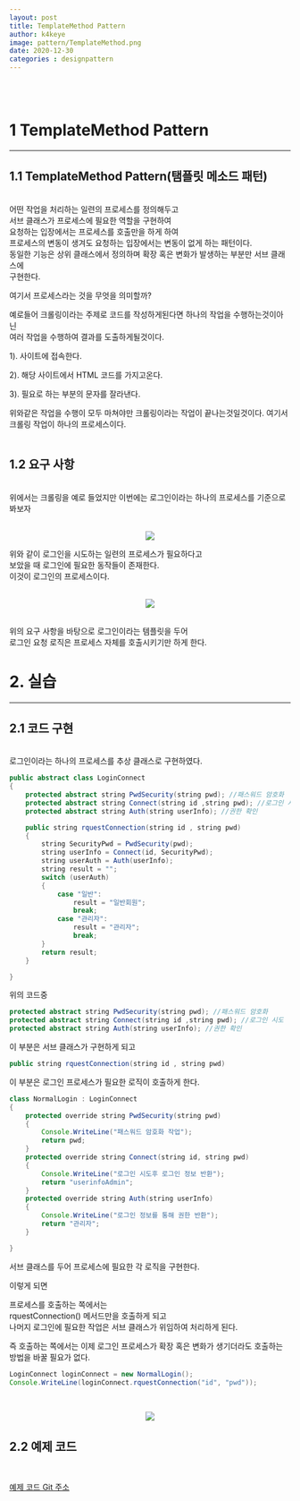 ```yaml
---
layout: post
title: TemplateMethod Pattern
author: k4keye
image: pattern/TemplateMethod.png
date: 2020-12-30
categories : designpattern
---
```

<br/>
<br/>

# 1 TemplateMethod Pattern
___
## **1.1 TemplateMethod Pattern(탬플릿 메소드 패턴)**
<br/>
어떤 작업을 처리하는 일련의 프로세스를 정의해두고<br/>
서브 클래스가 프로세스에 필요한 역할을 구현하여<br/>
요청하는 입장에서는 프로세스를 호출만을 하게 하여<br/>
프로세스의 변동이 생겨도 요청하는 입장에서는 변동이 없게 하는 패턴이다.<br/>
​
동일한 기능은 상위 클래스에서 정의하며 확장 혹은 변화가 발생하는 부분만 서브 클래스에 
<br/>구현한다.<br/>

여기서 프로세스라는 것을 무엇을 의미할까?<br/>

예로들어 크롤링이라는 주제로 코드를 작성하게된다면 하나의 작업을 수행하는것이아닌<br/>
 여러 작업을 수행하여 결과를 도출하게될것이다.<br/>

1). 사이트에 접속한다. 

2). 해당 사이트에서 HTML 코드를 가지고온다.

3). 필요로 하는 부분의 문자를 잘라낸다.<br/>

위와같은 작업을 수행이 모두 마쳐야만 크롤링이라는 작업이 끝나는것일것이다. 여기서 크롤링 작업이 하나의 프로세스이다.<br/><br/>

## **1.2 요구 사항**
<br/>
위에서는 크롤링을 예로 들었지만 이번에는 로그인이라는 하나의 프로세스를 기준으로 봐보자
<br/><br/>

<p align="center">
  <img src="https://img1.daumcdn.net/thumb/R1280x0/?scode=mtistory2&fname=https%3A%2F%2Fblog.kakaocdn.net%2Fdn%2FlXmu2%2FbtqPgGS2gjA%2FkakLwnxGDPvdTNqVl41Lk1%2Fimg.png" >
</p> 

위와 같이 로그인을 시도하는 일련의 프로세스가 필요하다고 <br/>
보았을 때 로그인에 필요한 동작들이 존재한다.<br/>
이것이 로그인의 프로세스이다.<br/><br/>

<p align="center">
  <img src="https://img1.daumcdn.net/thumb/R1280x0/?scode=mtistory2&fname=https%3A%2F%2Fblog.kakaocdn.net%2Fdn%2FbCQ2Ri%2FbtqPaWbHzON%2FFAQLYXXVkA82mMC6LKCQH0%2Fimg.png" >
</p> 
<br/>
위의 요구 사항을 바탕으로 로그인이라는 템플릿을 두어 <br/>
로그인 요청 로직은 프로세스 자체를 호출시키기만 하게 한다.


# 2. 실습
___

## **2.1 코드 구현**
<br/>
로그인이라는 하나의 프로세스를 추상 클래스로 구현하였다.<br/>

``` java
public abstract class LoginConnect
{
	protected abstract string PwdSecurity(string pwd); //패스워드 암호화
	protected abstract string Connect(string id ,string pwd); //로그인 시도
	protected abstract string Auth(string userInfo); //권한 확인

	public string rquestConnection(string id , string pwd)
	{
		string SecurityPwd = PwdSecurity(pwd);
		string userInfo = Connect(id, SecurityPwd);
		string userAuth = Auth(userInfo);
		string result = "";
		switch (userAuth)
		{
			case "일반":
				result = "일반회원";
				break;
			case "관리자":
				result = "관리자";
				break;
		}
		return result;
	}

}
```

위의 코드중<br/>
```java
protected abstract string PwdSecurity(string pwd); //패스워드 암호화
protected abstract string Connect(string id ,string pwd); //로그인 시도
protected abstract string Auth(string userInfo); //권한 확인
```
이 부분은 서브 클래스가 구현하게 되고<br/>

```java
public string rquestConnection(string id , string pwd)
```
이 부분은 로그인 프로세스가 필요한 로직이 호출하게 한다.<br/>

```java
class NormalLogin : LoginConnect
{
	protected override string PwdSecurity(string pwd)
	{
		Console.WriteLine("패스워드 암호화 작업");
		return pwd;
	}
	protected override string Connect(string id, string pwd)
	{
		Console.WriteLine("로그인 시도후 로그인 정보 반환");
		return "userinfoAdmin";
	}
	protected override string Auth(string userInfo)
	{
		Console.WriteLine("로그인 정보를 통해 권한 반환");
		return "관리자";
	}

}
```
서브 클래스를 두어 프로세스에 필요한 각 로직을 구현한다.<br/>

이렇게 되면<br/>

프로세스를 호출하는 쪽에서는<br/>
rquestConnection() 메서드만을 호출하게 되고<br/>
나머지 로그인에 필요한 작업은 서브 클래스가 위임하여 처리하게 된다.<br/>

즉 호출하는 쪽에서는 이제 로그인 프로세스가 확장 혹은 변화가 생기더라도 호출하는 방법을 바꿀 필요가 없다.<br/>

```java
LoginConnect loginConnect = new NormalLogin();
Console.WriteLine(loginConnect.rquestConnection("id", "pwd"));
```
<br/>

<p align="center">
    <img src="https://img1.daumcdn.net/thumb/R1280x0/?scode=mtistory2&fname=https%3A%2F%2Fblog.kakaocdn.net%2Fdn%2Flc4On%2FbtqPnaltdN7%2F7w67R8WGnpuMjVOgfZ72CK%2Fimg.png">
</p>


## **2.2 예제 코드**
<br/>

[예제 코드 Git 주소](https://github.com/k4keye/DesignPattern)